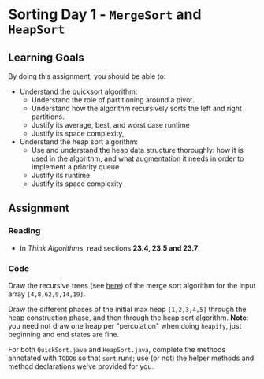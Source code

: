 # Sorting Day 1 - `MergeSort` and `HeapSort`

## Learning Goals

By doing this assignment, you should be able to:
* Understand the quicksort algorithm:
  * Understand the role of partitioning around a pivot.
  * Understand how the algorithm recursively sorts the left and right partitions.
  * Justify its average, best, and worst case runtime
  * Justify its space complexity, 
* Understand the heap sort algorithm:
  * Use and understand the heap data structure thoroughly: how it is used in the algorithm, and what augmentation it needs in order to implement a priority queue
  * Justify its runtime
  * Justify its space complexity

## Assignment

### Reading

- In *Think Algorithms*, read sections **23.4, 23.5 and 23.7**.

### Code

Draw the recursive trees (see [here](https://docs.google.com/presentation/d/1mNRb1tx3ibY2FjKkcXqJvjfDnT0vkxfYKEf38HrU26Y/edit?usp=sharing)) of the merge sort algorithm for the input array `[4,8,62,9,14,19]`.

Draw the different phases of the initial max heap `[1,2,3,4,5]` through the heap construction phase, and then through the heap sort algorithm. **Note**: you need not draw one heap per "percolation" when doing `heapify`, just beginning and end states are fine.

For both `QuickSort.java` and `HeapSort.java`, complete the methods annotated with `TODO`s so that `sort` runs; use (or not) the helper methods and method declarations we've provided for you.

